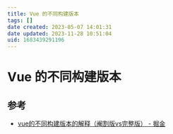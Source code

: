 ```yaml
---
title: Vue 的不同构建版本
tags: []
date created: 2023-05-07 14:01:31
date updated: 2023-11-28 10:51:04
uid: 1683439291196
---
```


# Vue 的不同构建版本

## 参考

- [vue的不同构建版本的解释（阉割版vs完整版） - 掘金](https://juejin.cn/post/7043991342166310942)
